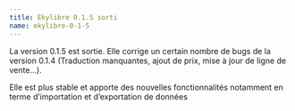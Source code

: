 ```yaml
---
title: Ekylibre 0.1.5 sorti
name: ekylibre-0-1-5
---
```

La version 0.1.5 est sortie. Elle corrige un certain nombre de bugs de la version 0.1.4 (Traduction manquantes, ajout de prix, mise à jour de ligne de vente...).

Elle est plus stable et apporte des nouvelles fonctionnalités notamment en terme d’importation et d’exportation de données